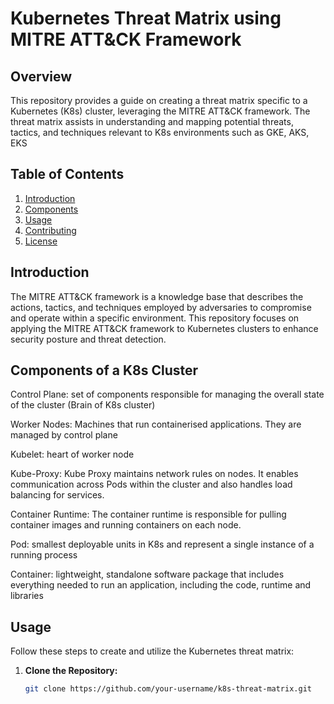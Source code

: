 # Kubernetes Threat Matrix using MITRE ATT&CK Framework

## Overview

This repository provides a guide on creating a threat matrix specific to a Kubernetes (K8s) cluster, leveraging the MITRE ATT&CK framework. The threat matrix assists in understanding and mapping potential threats, tactics, and techniques relevant to K8s environments such as GKE, AKS, EKS

## Table of Contents

1. [Introduction](#introduction)
2. [Components](#Components)
3. [Usage](#usage)
4. [Contributing](#contributing)
5. [License](#license)

## Introduction

The MITRE ATT&CK framework is a knowledge base that describes the actions, tactics, and techniques employed by adversaries to compromise and operate within a specific environment. This repository focuses on applying the MITRE ATT&CK framework to Kubernetes clusters to enhance security posture and threat detection.

## Components of a K8s Cluster

Control Plane: set of components responsible for managing the overall state of the cluster (Brain of K8s cluster)

Worker Nodes: Machines that run containerised applications. They are managed by control plane

Kubelet: heart of worker node

Kube-Proxy: Kube Proxy maintains network rules on nodes. It enables communication across Pods within the cluster and also handles load balancing for services.

Container Runtime: The container runtime is responsible for pulling container images and running containers on each node.

Pod: smallest deployable units in K8s and represent a single instance of a running process

Container: lightweight, standalone software package that includes everything needed to run an application, including the code, runtime and libraries





## Usage

Follow these steps to create and utilize the Kubernetes threat matrix:

1. **Clone the Repository:**
   ```bash
   git clone https://github.com/your-username/k8s-threat-matrix.git
